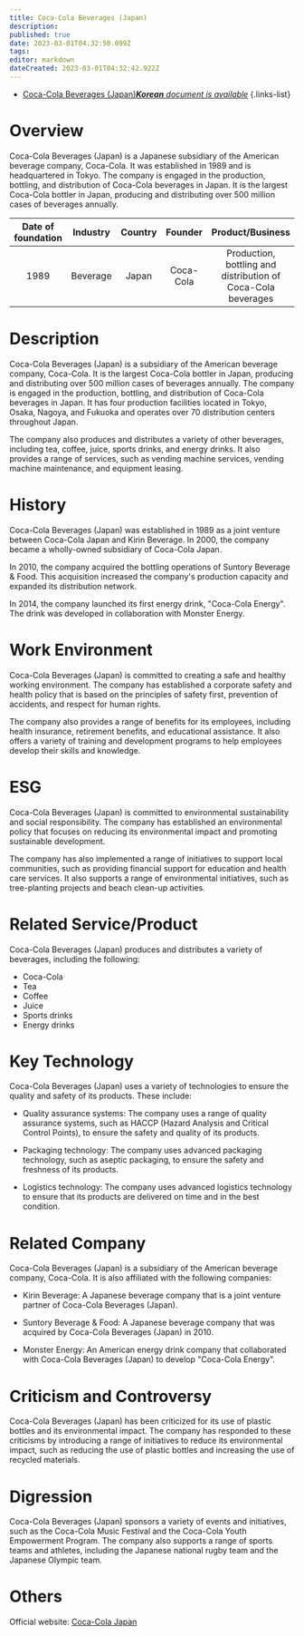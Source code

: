 ```yaml
---
title: Coca-Cola Beverages (Japan)
description: 
published: true
date: 2023-03-01T04:32:50.099Z
tags: 
editor: markdown
dateCreated: 2023-03-01T04:32:42.922Z
---
```


- [Coca-Cola Beverages (Japan)***Korean** document is available*](/ko/Knowledge-base/Dictionary/Company/coca-cola-beverages-japan)
{.links-list}


# Overview

Coca-Cola Beverages (Japan) is a Japanese subsidiary of the American beverage company, Coca-Cola. It was established in 1989 and is headquartered in Tokyo. The company is engaged in the production, bottling, and distribution of Coca-Cola beverages in Japan. It is the largest Coca-Cola bottler in Japan, producing and distributing over 500 million cases of beverages annually.

| Date of foundation | Industry | Country | Founder | Product/Business | Number of employees | Location of headquarters | Company website |
| :----------------: | :-----: | :----: | :----: | :--------------: | :----------------: | :--------------------: | :-------------: |
|      1989          | Beverage | Japan  |  Coca-Cola | Production, bottling and distribution of Coca-Cola beverages |  4,000 (2020)  | Tokyo, Japan | [Coca-Cola Japan](https://www.coca-cola.co.jp/) |

# Description

Coca-Cola Beverages (Japan) is a subsidiary of the American beverage company, Coca-Cola. It is the largest Coca-Cola bottler in Japan, producing and distributing over 500 million cases of beverages annually. The company is engaged in the production, bottling, and distribution of Coca-Cola beverages in Japan. It has four production facilities located in Tokyo, Osaka, Nagoya, and Fukuoka and operates over 70 distribution centers throughout Japan.

The company also produces and distributes a variety of other beverages, including tea, coffee, juice, sports drinks, and energy drinks. It also provides a range of services, such as vending machine services, vending machine maintenance, and equipment leasing.

# History

Coca-Cola Beverages (Japan) was established in 1989 as a joint venture between Coca-Cola Japan and Kirin Beverage. In 2000, the company became a wholly-owned subsidiary of Coca-Cola Japan.

In 2010, the company acquired the bottling operations of Suntory Beverage & Food. This acquisition increased the company's production capacity and expanded its distribution network.

In 2014, the company launched its first energy drink, "Coca-Cola Energy". The drink was developed in collaboration with Monster Energy.

# Work Environment

Coca-Cola Beverages (Japan) is committed to creating a safe and healthy working environment. The company has established a corporate safety and health policy that is based on the principles of safety first, prevention of accidents, and respect for human rights.

The company also provides a range of benefits for its employees, including health insurance, retirement benefits, and educational assistance. It also offers a variety of training and development programs to help employees develop their skills and knowledge.

# ESG

Coca-Cola Beverages (Japan) is committed to environmental sustainability and social responsibility. The company has established an environmental policy that focuses on reducing its environmental impact and promoting sustainable development.

The company has also implemented a range of initiatives to support local communities, such as providing financial support for education and health care services. It also supports a range of environmental initiatives, such as tree-planting projects and beach clean-up activities.

# Related Service/Product

Coca-Cola Beverages (Japan) produces and distributes a variety of beverages, including the following:

- Coca-Cola
- Tea
- Coffee
- Juice
- Sports drinks
- Energy drinks

# Key Technology

Coca-Cola Beverages (Japan) uses a variety of technologies to ensure the quality and safety of its products. These include:

- Quality assurance systems: The company uses a range of quality assurance systems, such as HACCP (Hazard Analysis and Critical Control Points), to ensure the safety and quality of its products.

- Packaging technology: The company uses advanced packaging technology, such as aseptic packaging, to ensure the safety and freshness of its products.

- Logistics technology: The company uses advanced logistics technology to ensure that its products are delivered on time and in the best condition.

# Related Company

Coca-Cola Beverages (Japan) is a subsidiary of the American beverage company, Coca-Cola. It is also affiliated with the following companies:

- Kirin Beverage: A Japanese beverage company that is a joint venture partner of Coca-Cola Beverages (Japan).

- Suntory Beverage & Food: A Japanese beverage company that was acquired by Coca-Cola Beverages (Japan) in 2010.

- Monster Energy: An American energy drink company that collaborated with Coca-Cola Beverages (Japan) to develop "Coca-Cola Energy".

# Criticism and Controversy

Coca-Cola Beverages (Japan) has been criticized for its use of plastic bottles and its environmental impact. The company has responded to these criticisms by introducing a range of initiatives to reduce its environmental impact, such as reducing the use of plastic bottles and increasing the use of recycled materials.

# Digression

Coca-Cola Beverages (Japan) sponsors a variety of events and initiatives, such as the Coca-Cola Music Festival and the Coca-Cola Youth Empowerment Program. The company also supports a range of sports teams and athletes, including the Japanese national rugby team and the Japanese Olympic team.

# Others

Official website: [Coca-Cola Japan](https://www.coca-cola.co.jp/)